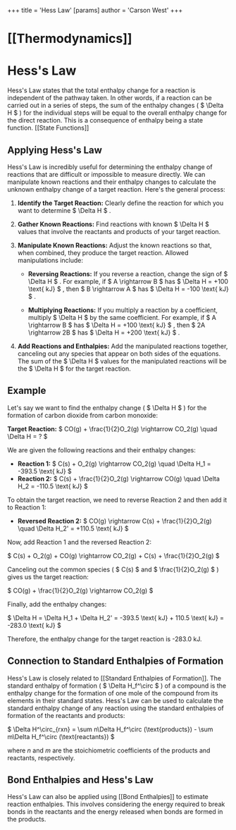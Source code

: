 +++
 title = 'Hess Law'
[params]
	author = 'Carson West'
+++
# [[Thermodynamics]]
# Hess's Law 
Hess's Law states that the total enthalpy change for a reaction is independent of the pathway taken.  In other words, if a reaction can be carried out in a series of steps, the sum of the enthalpy changes ( $ \Delta H $ ) for the individual steps will be equal to the overall enthalpy change for the direct reaction. This is a consequence of enthalpy being a state function. [[State Functions]]

## Applying Hess's Law

Hess's Law is incredibly useful for determining the enthalpy change of reactions that are difficult or impossible to measure directly. We can manipulate known reactions and their enthalpy changes to calculate the unknown enthalpy change of a target reaction.  Here's the general process:

1. **Identify the Target Reaction:** Clearly define the reaction for which you want to determine  $ \Delta H $ .

2. **Gather Known Reactions:** Find reactions with known  $ \Delta H $  values that involve the reactants and products of your target reaction.

3. **Manipulate Known Reactions:**  Adjust the known reactions so that, when combined, they produce the target reaction.  Allowed manipulations include:

    * **Reversing Reactions:** If you reverse a reaction, change the sign of  $ \Delta H $ .  For example, if  $ A \rightarrow B $  has  $ \Delta H = +100 \text{ kJ} $ , then  $ B \rightarrow A $  has  $ \Delta H = -100 \text{ kJ} $ .

    * **Multiplying Reactions:** If you multiply a reaction by a coefficient, multiply  $ \Delta H $  by the same coefficient. For example, if  $ A \rightarrow B $  has  $ \Delta H = +100 \text{ kJ} $ , then  $ 2A \rightarrow 2B $  has  $ \Delta H = +200 \text{ kJ} $ .

4. **Add Reactions and Enthalpies:** Add the manipulated reactions together, canceling out any species that appear on both sides of the equations.  The sum of the  $ \Delta H $  values for the manipulated reactions will be the  $ \Delta H $  for the target reaction.

## Example

Let's say we want to find the enthalpy change ( $ \Delta H $ ) for the formation of carbon dioxide from carbon monoxide:

**Target Reaction:**  $ CO(g) + \frac{1}{2}O_2(g) \rightarrow CO_2(g) \quad \Delta H = ? $ 

We are given the following reactions and their enthalpy changes:

* **Reaction 1:**  $ C(s) + O_2(g) \rightarrow CO_2(g) \quad \Delta H_1 = -393.5 \text{ kJ} $ 
* **Reaction 2:**  $ C(s) + \frac{1}{2}O_2(g) \rightarrow CO(g) \quad \Delta H_2 = -110.5 \text{ kJ} $ 

To obtain the target reaction, we need to reverse Reaction 2 and then add it to Reaction 1:

* **Reversed Reaction 2:**  $ CO(g) \rightarrow C(s) + \frac{1}{2}O_2(g) \quad \Delta H_2' = +110.5 \text{ kJ} $ 

Now, add Reaction 1 and the reversed Reaction 2:

 $ C(s) + O_2(g) + CO(g) \rightarrow CO_2(g) + C(s) + \frac{1}{2}O_2(g) $ 

Canceling out the common species ( $ C(s) $  and  $ \frac{1}{2}O_2(g) $ ) gives us the target reaction:

 $ CO(g) + \frac{1}{2}O_2(g) \rightarrow CO_2(g) $ 

Finally, add the enthalpy changes:

 $ \Delta H = \Delta H_1 + \Delta H_2' = -393.5 \text{ kJ} + 110.5 \text{ kJ} = -283.0 \text{ kJ} $ 

Therefore, the enthalpy change for the target reaction is -283.0 kJ.


## Connection to Standard Enthalpies of Formation

Hess's Law is closely related to [[Standard Enthalpies of Formation]].  The standard enthalpy of formation ( $ \Delta H_f^\circ $ ) of a compound is the enthalpy change for the formation of one mole of the compound from its elements in their standard states.  Hess's Law can be used to calculate the standard enthalpy change of any reaction using the standard enthalpies of formation of the reactants and products:

 $ \Delta H^\circ_{rxn} = \sum n\Delta H_f^\circ (\text{products}) - \sum m\Delta H_f^\circ (\text{reactants}) $ 

where *n* and *m* are the stoichiometric coefficients of the products and reactants, respectively.


## Bond Enthalpies and Hess's Law

Hess's Law can also be applied using [[Bond Enthalpies]] to estimate reaction enthalpies.  This involves considering the energy required to break bonds in the reactants and the energy released when bonds are formed in the products.
